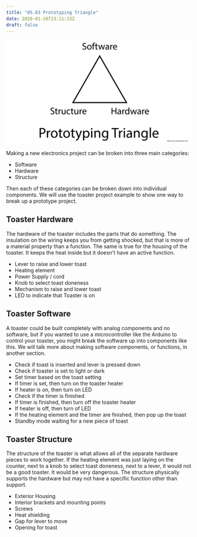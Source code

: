 ```yaml
---
title: "05.03 Prototyping Triangle"
date: 2020-01-26T23:11:13Z
draft: false
---
```


[![Prototyping Triangle](2023-prototyping-triangle.jpg)](2023-prototyping-triangle.jpg)

Making a new electronics project can be broken into three main categories:

- Software
- Hardware
- Structure

Then each of these categories can be broken down into individual components. We will use the toaster project example to show one way to break up a prototype project.

## Toaster Hardware

The hardware of the toaster includes the parts that do something. The insulation on the wiring keeps you from getting shocked, but that is more of a material property than a function. The same is true for the housing of the toaster. It keeps the heat inside but it doesn't have an active function.

- Lever to raise and lower toast
- Heating element
- Power Supply / cord
- Knob to select toast doneness
- Mechanism to raise and lower toast
- LED to indicate that Toaster is on

## Toaster Software

A toaster could be built completely with analog components and no software, but if you wanted to use a microcontroller like the Arduino to control your toaster, you might break the software up into components like this. We will talk more about making software components, or functions, in another section.

- Check if toast is inserted and lever is pressed down
- Check if toaster is set to light or dark
- Set timer based on the toast setting
- If timer is set, then turn on the toaster heater
- If heater is on, then turn on LED
- Check if the timer is finished
- If timer is finished, then turn off the toaster heater
- If heater is off, then turn of LED
- If the heating element and the timer are finished, then pop up the toast
- Standby mode waiting for a new piece of toast

## Toaster Structure

The structure of the toaster is what allows all of the separate hardware pieces to work together. If the heating element was just laying on the counter, next to a knob to select toast doneness, next to a lever, it would not be a good toaster. It would be very dangerous. The structure physically supports the hardware but may not have a specific function other than support.

- Exterior Housing
- Interior brackets and mounting points
- Screws
- Heat shielding
- Gap for lever to move
- Opening for toast
